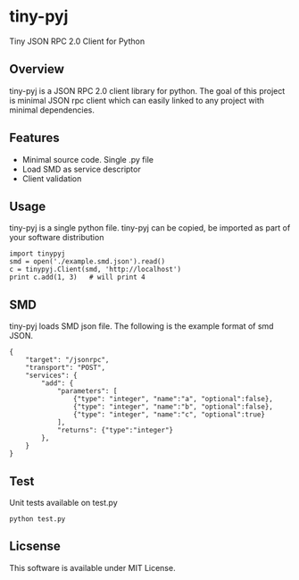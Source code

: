 tiny-pyj
========
Tiny JSON RPC 2.0 Client for Python

Overview
-------
tiny-pyj is a JSON RPC 2.0 client library for python. The goal of this project 
is minimal JSON rpc client which can easily linked to any project with minimal
dependencies.


Features
-------
 - Minimal source code. Single .py file
 - Load SMD as service descriptor
 - Client validation


Usage
-------
tiny-pyj is a single python file. tiny-pyj can be copied, be imported as part
of your software distribution

    import tinypyj
	smd = open('./example.smd.json').read()
	c = tinypyj.Client(smd, 'http://localhost')
	print c.add(1, 3)	# will print 4


SMD
------
tiny-pyj loads SMD json file. The following is the example format of smd JSON.

    {
    	"target": "/jsonrpc",
    	"transport": "POST",
    	"services": {
    	    "add": {
    	        "parameters": [
    	            {"type": "integer", "name":"a", "optional":false},
    	            {"type": "integer", "name":"b", "optional":false},
    	            {"type": "integer", "name":"c", "optional":true}
    	        ],
    	        "returns": {"type":"integer"}
    	    },
    	}
    }


Test
------
Unit tests available on test.py

    python test.py

Licsense
-------
This software is available under MIT License.


